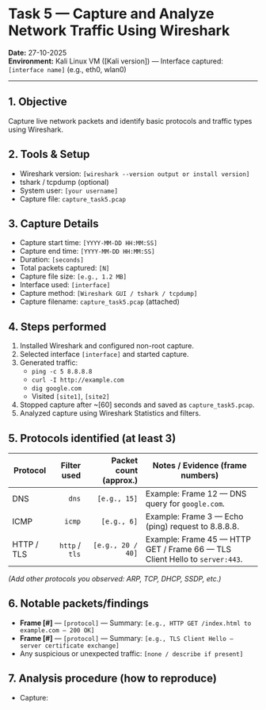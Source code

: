 # Task 5 — Capture and Analyze Network Traffic Using Wireshark

**Date:** 27-10-2025  
**Environment:** Kali Linux VM ([Kali version]) — Interface captured: `[interface name]` (e.g., eth0, wlan0)  

---

## 1. Objective
Capture live network packets and identify basic protocols and traffic types using Wireshark.

## 2. Tools & Setup
- Wireshark version: `[wireshark --version output or install version]`
- tshark / tcpdump (optional)
- System user: `[your username]`
- Capture file: `capture_task5.pcap`

## 3. Capture Details
- Capture start time: `[YYYY-MM-DD HH:MM:SS]`
- Capture end time: `[YYYY-MM-DD HH:MM:SS]`
- Duration: `[seconds]`
- Total packets captured: `[N]`
- Capture file size: `[e.g., 1.2 MB]`
- Interface used: `[interface]`
- Capture method: `[Wireshark GUI / tshark / tcpdump]`
- Capture filename: `capture_task5.pcap` (attached)

## 4. Steps performed
1. Installed Wireshark and configured non-root capture.
2. Selected interface `[interface]` and started capture.
3. Generated traffic:
   - `ping -c 5 8.8.8.8`
   - `curl -I http://example.com`
   - `dig google.com`
   - Visited `[site1]`, `[site2]`
4. Stopped capture after ~[60] seconds and saved as `capture_task5.pcap`.
5. Analyzed capture using Wireshark Statistics and filters.

## 5. Protocols identified (at least 3)
| Protocol | Filter used | Packet count (approx.) | Notes / Evidence (frame numbers) |
|---|---:|---:|---|
| DNS | `dns` | `[e.g., 15]` | Example: Frame 12 — DNS query for `google.com`. |
| ICMP | `icmp` | `[e.g., 6]` | Example: Frame 3 — Echo (ping) request to 8.8.8.8. |
| HTTP / TLS | `http` / `tls` | `[e.g., 20 / 40]` | Example: Frame 45 — HTTP GET / Frame 66 — TLS Client Hello to `server:443`. |
*(Add other protocols you observed: ARP, TCP, DHCP, SSDP, etc.)*

## 6. Notable packets/findings
- **Frame [#]** — `[protocol]` — Summary: `[e.g., HTTP GET /index.html to example.com — 200 OK]`
- **Frame [#]** — `[protocol]` — Summary: `[e.g., TLS Client Hello — server certificate exchange]`
- Any suspicious or unexpected traffic: `[none / describe if present]`

## 7. Analysis procedure (how to reproduce)
- Capture:
